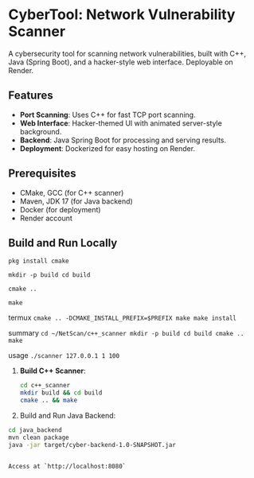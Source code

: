 # CyberTool: Network Vulnerability Scanner

A cybersecurity tool for scanning network vulnerabilities, built with C++, Java (Spring Boot), and a hacker-style web interface. Deployable on Render.

## Features
- **Port Scanning**: Uses C++ for fast TCP port scanning.
- **Web Interface**: Hacker-themed UI with animated server-style background.
- **Backend**: Java Spring Boot for processing and serving results.
- **Deployment**: Dockerized for easy hosting on Render.

## Prerequisites
- CMake, GCC (for C++ scanner)
- Maven, JDK 17 (for Java backend)
- Docker (for deployment)
- Render account

## Build and Run Locally

`pkg install cmake`

`mkdir -p build
cd build`

`cmake ..`

`make`

termux
`cmake .. -DCMAKE_INSTALL_PREFIX=$PREFIX
make
make install`


summary
`cd ~/NetScan/c++_scanner
mkdir -p build
cd build
cmake ..
make`

usage
`./scanner 127.0.0.1 1 100`


1. **Build C++ Scanner**:
   ```bash
   cd c++_scanner
   mkdir build && cd build
   cmake .. && make

2. Build and Run Java Backend:

```bash
cd java_backend
mvn clean package
java -jar target/cyber-backend-1.0-SNAPSHOT.jar


Access at `http://localhost:8080`



